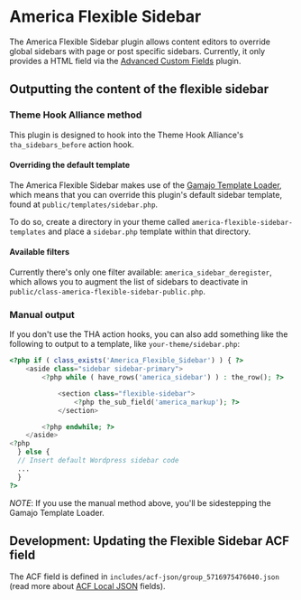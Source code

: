# America Flexible Sidebar

The America Flexible Sidebar plugin allows content editors to override global sidebars with page or post specific sidebars. Currently, it only provides a HTML field via the [Advanced Custom Fields](https://www.advancedcustomfields.com) plugin.

## Outputting the content of the flexible sidebar

### Theme Hook Alliance method

This plugin is designed to hook into the Theme Hook Alliance's `tha_sidebars_before` action hook.

#### Overriding the default template

The America Flexible Sidebar makes use of the [Gamajo Template Loader](https://github.com/GaryJones/Gamajo-Template-Loader), which means that you can override this plugin's default sidebar template, found at `public/templates/sidebar.php`.

To do so, create a directory in your theme called `america-flexible-sidebar-templates` and place a `sidebar.php` template within that directory.

#### Available filters

Currently there's only one filter available: `america_sidebar_deregister`, which allows you to augment the list of sidebars to deactivate in `public/class-america-flexible-sidebar-public.php`.

### Manual output

If you don't use the THA action hooks, you can also add something like the following to output to a template, like `your-theme/sidebar.php`:

```php
<?php if ( class_exists('America_Flexible_Sidebar') ) { ?>
	<aside class="sidebar sidebar-primary">
		<?php while ( have_rows('america_sidebar') ) : the_row(); ?>

			<section class="flexible-sidebar">
				<?php the_sub_field('america_markup'); ?>
			</section>

		<?php endwhile; ?>
	</aside>
<?php
  } else {
  // Insert default Wordpress sidebar code
  ...
  }
?>
```

*NOTE*: If you use the manual method above, you'll be sidestepping the Gamajo Template Loader.


## Development: Updating the Flexible Sidebar ACF field

The ACF field is defined in `includes/acf-json/group_5716975476040.json` (read more about [ACF Local JSON](https://www.advancedcustomfields.com/resources/local-json/) fields).
